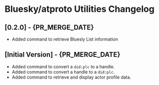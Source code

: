 # Bluesky/atproto Utilities Changelog

## [0.2.0] - {PR_MERGE_DATE}

- Added command to retrieve Bluesly List information


## [Initial Version] - {PR_MERGE_DATE}

- Added command to convert a `did:plc` to a handle.
- Added command to convert a handle to a `did:plc`.
- Added command to retrieve and display actor profile data.
